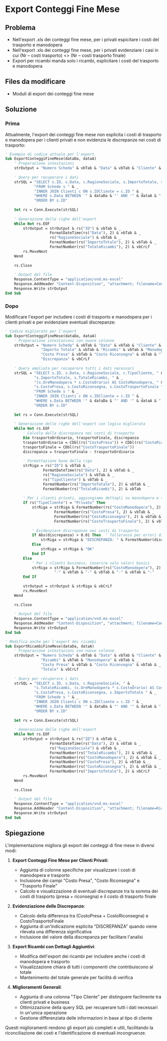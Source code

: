 # Export Conteggi Fine Mese

## Problema
- Nell'export .xls dei conteggi fine mese, per i privati espicitare i costi del trasporto e manodopera
- Nell'export .xls dei conteggi fine mese, per i privati evidenziare i casi in cui (Nr – costi trasporto) <> (Nr – costi trasporto finale)
- Export per ricambi manda solo i ricambi, esplicitare i costi del trasporto e manodopera

## Files da modificare
- Moduli di export dei conteggi fine mese

## Soluzione

### Prima
Attualmente, l'export dei conteggi fine mese non esplicita i costi di trasporto e manodopera per i clienti privati e non evidenzia le discrepanze nei costi di trasporto:

```vb
' Esempio di codice attuale per l'export
Sub ExportConteggiFineMese(dataDa, dataA)
    ' Preparazione intestazioni
    strOutput = "Numero Scheda" & vbTab & "Data" & vbTab & "Cliente" & vbTab & "Importo Totale" & vbTab & "Ricambi" & vbCrLf
    
    ' Query per recuperare i dati
    strSQL = "SELECT s.ID, s.Data, c.RagioneSociale, s.ImportoTotale, s.TotaleRicambi " & _
             "FROM Schede s " & _
             "INNER JOIN Clienti c ON s.IDCliente = c.ID " & _
             "WHERE s.Data BETWEEN '" & dataDa & "' AND '" & dataA & "' " & _
             "ORDER BY s.ID"
    
    Set rs = Conn.Execute(strSQL)
    
    ' Generazione delle righe dell'export
    While Not rs.EOF
        strOutput = strOutput & rs("ID") & vbTab & _
                    FormatDateTime(rs("Data"), 2) & vbTab & _
                    rs("RagioneSociale") & vbTab & _
                    FormatNumber(rs("ImportoTotale"), 2) & vbTab & _
                    FormatNumber(rs("TotaleRicambi"), 2) & vbCrLf
        rs.MoveNext
    Wend
    
    rs.Close
    
    ' Output del file
    Response.ContentType = "application/vnd.ms-excel"
    Response.AddHeader "Content-Disposition", "attachment; filename=ConteggiFineMese.xls"
    Response.Write strOutput
End Sub
```

### Dopo
Modificare l'export per includere i costi di trasporto e manodopera per i clienti privati e per evidenziare eventuali discrepanze:

```vb
' Codice migliorato per l'export
Sub ExportConteggiFineMese(dataDa, dataA)
    ' Preparazione intestazioni con nuove colonne
    strOutput = "Numero Scheda" & vbTab & "Data" & vbTab & "Cliente" & vbTab & "Tipo Cliente" & vbTab & _
                "Importo Totale" & vbTab & "Ricambi" & vbTab & "Manodopera" & vbTab & _
                "Costo Presa" & vbTab & "Costo Riconsegna" & vbTab & "Trasporto Finale" & vbTab & _
                "Discrepanza" & vbCrLf
    
    ' Query ampliata per recuperare tutti i dati necessari
    strSQL = "SELECT s.ID, s.Data, c.RagioneSociale, c.TipoCliente, " & _
             "s.ImportoTotale, s.TotaleRicambi, " & _
             "(s.OreManodopera * s.CostoOrario) AS CostoManodopera, " & _
             "s.CostoPresa, s.CostoRiconsegna, s.CostoTrasportoFinale " & _
             "FROM Schede s " & _
             "INNER JOIN Clienti c ON s.IDCliente = c.ID " & _
             "WHERE s.Data BETWEEN '" & dataDa & "' AND '" & dataA & "' " & _
             "ORDER BY s.ID"
    
    Set rs = Conn.Execute(strSQL)
    
    ' Generazione delle righe dell'export con logica migliorata
    While Not rs.EOF
        ' Calcolo della discrepanza nei costi di trasporto
        Dim trasportoOrdinario, trasportoFinale, discrepanza
        trasportoOrdinario = CDbl(rs("CostoPresa")) + CDbl(rs("CostoRiconsegna"))
        trasportoFinale = CDbl(rs("CostoTrasportoFinale"))
        discrepanza = trasportoFinale - trasportoOrdinario
        
        ' Formattazione base della riga
        strRiga = rs("ID") & vbTab & _
                 FormatDateTime(rs("Data"), 2) & vbTab & _
                 rs("RagioneSociale") & vbTab & _
                 rs("TipoCliente") & vbTab & _
                 FormatNumber(rs("ImportoTotale"), 2) & vbTab & _
                 FormatNumber(rs("TotaleRicambi"), 2) & vbTab
        
        ' Per i clienti privati, aggiungiamo dettagli su manodopera e trasporto
        If rs("TipoCliente") = "Privato" Then
            strRiga = strRiga & FormatNumber(rs("CostoManodopera"), 2) & vbTab & _
                      FormatNumber(rs("CostoPresa"), 2) & vbTab & _
                      FormatNumber(rs("CostoRiconsegna"), 2) & vbTab & _
                      FormatNumber(rs("CostoTrasportoFinale"), 2) & vbTab
            
            ' Evidenziare discrepanze nei costi di trasporto
            If Abs(discrepanza) > 0.01 Then  ' Tolleranza per errori di arrotondamento
                strRiga = strRiga & "DISCREPANZA: " & FormatNumber(discrepanza, 2)
            Else
                strRiga = strRiga & "OK"
            End If
        Else
            ' Per i clienti business, inserire solo valori basici
            strRiga = strRiga & FormatNumber(rs("CostoManodopera"), 2) & vbTab & _
                      "-" & vbTab & "-" & vbTab & "-" & vbTab & "-"
        End If
        
        strOutput = strOutput & strRiga & vbCrLf
        rs.MoveNext
    Wend
    
    rs.Close
    
    ' Output del file
    Response.ContentType = "application/vnd.ms-excel"
    Response.AddHeader "Content-Disposition", "attachment; filename=ConteggiFineMese.xls"
    Response.Write strOutput
End Sub

' Modifica anche per l'export dei ricambi
Sub ExportRicambiFineMese(dataDa, dataA)
    ' Preparazione intestazioni con nuove colonne
    strOutput = "Numero Scheda" & vbTab & "Data" & vbTab & "Cliente" & vbTab & _
                "Ricambi" & vbTab & "Manodopera" & vbTab & _
                "Costo Presa" & vbTab & "Costo Riconsegna" & vbTab & _
                "Totale" & vbCrLf
    
    ' Query per recuperare i dati
    strSQL = "SELECT s.ID, s.Data, c.RagioneSociale, " & _
             "s.TotaleRicambi, (s.OreManodopera * s.CostoOrario) AS CostoManodopera, " & _
             "s.CostoPresa, s.CostoRiconsegna, s.ImportoTotale " & _
             "FROM Schede s " & _
             "INNER JOIN Clienti c ON s.IDCliente = c.ID " & _
             "WHERE s.Data BETWEEN '" & dataDa & "' AND '" & dataA & "' " & _
             "ORDER BY s.ID"
    
    Set rs = Conn.Execute(strSQL)
    
    ' Generazione delle righe dell'export
    While Not rs.EOF
        strOutput = strOutput & rs("ID") & vbTab & _
                    FormatDateTime(rs("Data"), 2) & vbTab & _
                    rs("RagioneSociale") & vbTab & _
                    FormatNumber(rs("TotaleRicambi"), 2) & vbTab & _
                    FormatNumber(rs("CostoManodopera"), 2) & vbTab & _
                    FormatNumber(rs("CostoPresa"), 2) & vbTab & _
                    FormatNumber(rs("CostoRiconsegna"), 2) & vbTab & _
                    FormatNumber(rs("ImportoTotale"), 2) & vbCrLf
        rs.MoveNext
    Wend
    
    rs.Close
    
    ' Output del file
    Response.ContentType = "application/vnd.ms-excel"
    Response.AddHeader "Content-Disposition", "attachment; filename=RicambiFineMese.xls"
    Response.Write strOutput
End Sub
```

## Spiegazione
L'implementazione migliora gli export dei conteggi di fine mese in diversi modi:

1. **Export Conteggi Fine Mese per Clienti Privati**:
   - Aggiunta di colonne specifiche per visualizzare i costi di manodopera e trasporto
   - Inclusione dei campi "Costo Presa", "Costo Riconsegna" e "Trasporto Finale"
   - Calcolo e visualizzazione di eventuali discrepanze tra la somma dei costi di trasporto (presa + riconsegna) e il costo di trasporto finale

2. **Evidenziazione delle Discrepanze**:
   - Calcolo della differenza tra (CostoPresa + CostoRiconsegna) e CostoTrasportoFinale
   - Aggiunta di un'indicazione esplicita "DISCREPANZA" quando viene rilevata una differenza significativa
   - Inclusione del valore della discrepanza per facilitare l'analisi

3. **Export Ricambi con Dettagli Aggiuntivi**:
   - Modifica dell'export dei ricambi per includere anche i costi di manodopera e trasporto
   - Visualizzazione chiara di tutti i componenti che contribuiscono al totale
   - Mantenimento del totale generale per facilità di verifica

4. **Miglioramenti Generali**:
   - Aggiunta di una colonna "Tipo Cliente" per distinguere facilmente tra clienti privati e business
   - Ottimizzazione della query SQL per recuperare tutti i dati necessari in un'unica operazione
   - Gestione differenziata delle informazioni in base al tipo di cliente

Questi miglioramenti rendono gli export più completi e utili, facilitando la riconciliazione dei costi e l'identificazione di eventuali incongruenze.
